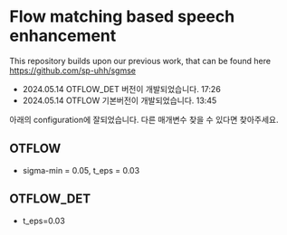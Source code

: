 # Flow matching based speech enhancement

This repository builds upon our previous work, that can be found here https://github.com/sp-uhh/sgmse

* 2024.05.14 OTFLOW_DET 버전이 개발되었습니다. 17:26
* 2024.05.14 OTFLOW 기본버전이 개발되었습니다. 13:45



아래의 configuration에 잘되었습니다. 다른 매개변수 찾을 수 있다면 찾아주세요.
## OTFLOW
- sigma-min = 0.05, t_eps = 0.03

## OTFLOW_DET
- t_eps=0.03